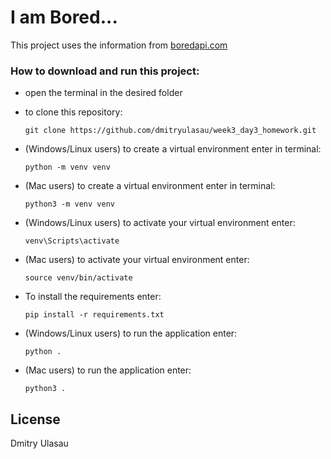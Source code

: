 # I am Bored...

This project uses the information from [boredapi.com](http://www.boredapi.com/)

### How to download and run this project:

- open the terminal in the desired folder

- to clone this repository:

  ```
  git clone https://github.com/dmitryulasau/week3_day3_homework.git
  ```

- (Windows/Linux users) to create a virtual environment enter in terminal:

  ```
  python -m venv venv
  ```

- (Mac users) to create a virtual environment enter in terminal:

  ```
  python3 -m venv venv
  ```

- (Windows/Linux users) to activate your virtual environment enter:

  ```
  venv\Scripts\activate
  ```

- (Mac users) to activate your virtual environment enter:

  ```
  source venv/bin/activate
  ```

- To install the requirements enter:

  ```
  pip install -r requirements.txt
  ```

- (Windows/Linux users) to run the application enter:

  ```
  python .
  ```

- (Mac users) to run the application enter:

  ```
  python3 .
  ```

## License

Dmitry Ulasau
